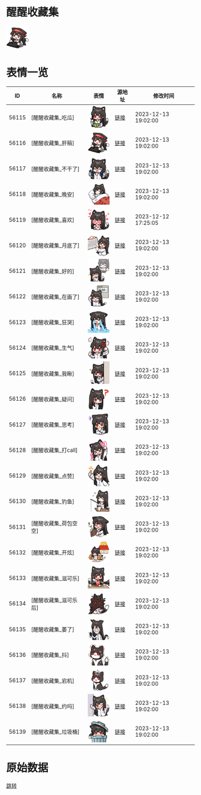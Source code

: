 # 醒醒收藏集

<img src="./cover.png" height="60" alt="cover" />

# 表情一览

|ID|名称|表情|源地址|修改时间|
|----|----|----|----|----|
|56115|[醒醒收藏集_吃瓜]|<img src="./pic/056115_%5B醒醒收藏集_吃瓜%5D.png" height="60" alt="吃瓜"/>|[链接](https://i0.hdslb.com/bfs/garb/084712cf08f0e3ef09124449523e3f532605ca42.png)|2023-12-13 19:02:00|
|56116|[醒醒收藏集_肝稿]|<img src="./pic/056116_%5B醒醒收藏集_肝稿%5D.png" height="60" alt="肝稿"/>|[链接](https://i0.hdslb.com/bfs/garb/9164a673cd6af2b378382ca02690071bbc5dd6cc.png)|2023-12-13 19:02:00|
|56117|[醒醒收藏集_不干了]|<img src="./pic/056117_%5B醒醒收藏集_不干了%5D.png" height="60" alt="不干了"/>|[链接](https://i0.hdslb.com/bfs/garb/7f61896cab2daf349344e12b25ac8b1ec49c4405.png)|2023-12-13 19:02:00|
|56118|[醒醒收藏集_晚安]|<img src="./pic/056118_%5B醒醒收藏集_晚安%5D.png" height="60" alt="晚安"/>|[链接](https://i0.hdslb.com/bfs/garb/bad628705778fb9266ba0093a7c954d7d537e53f.png)|2023-12-13 19:02:00|
|56119|[醒醒收藏集_喜欢]|<img src="./pic/056119_%5B醒醒收藏集_喜欢%5D.png" height="60" alt="喜欢"/>|[链接](https://i0.hdslb.com/bfs/garb/a23f706f9c24ec0862e80caca48106ca1f5a85b2.png)|2023-12-12 17:25:05|
|56120|[醒醒收藏集_月底了]|<img src="./pic/056120_%5B醒醒收藏集_月底了%5D.png" height="60" alt="月底了"/>|[链接](https://i0.hdslb.com/bfs/garb/6d26aad037f6485db17cf1a70cda992c556e0ca9.png)|2023-12-13 19:02:00|
|56121|[醒醒收藏集_好的]|<img src="./pic/056121_%5B醒醒收藏集_好的%5D.png" height="60" alt="好的"/>|[链接](https://i0.hdslb.com/bfs/garb/49a0f156dd3c1d7c4eb32f0df4439811e626db3d.png)|2023-12-13 19:02:00|
|56122|[醒醒收藏集_在画了]|<img src="./pic/056122_%5B醒醒收藏集_在画了%5D.png" height="60" alt="在画了"/>|[链接](https://i0.hdslb.com/bfs/garb/1da65168285937a6bd35e8dc2bd46b9e7966df70.png)|2023-12-13 19:02:00|
|56123|[醒醒收藏集_狂哭]|<img src="./pic/056123_%5B醒醒收藏集_狂哭%5D.png" height="60" alt="狂哭"/>|[链接](https://i0.hdslb.com/bfs/garb/3cda347deb30aaccfb5619130feead2f3a5b9279.png)|2023-12-13 19:02:00|
|56124|[醒醒收藏集_生气]|<img src="./pic/056124_%5B醒醒收藏集_生气%5D.png" height="60" alt="生气"/>|[链接](https://i0.hdslb.com/bfs/garb/0f21dfaaa1ac0a9631acc4887817e4297b7cf98d.png)|2023-12-13 19:02:00|
|56125|[醒醒收藏集_我瞅]|<img src="./pic/056125_%5B醒醒收藏集_我瞅%5D.png" height="60" alt="我瞅"/>|[链接](https://i0.hdslb.com/bfs/garb/3c4f29bcaae6510968a0381921e185e4f53ffd73.png)|2023-12-13 19:02:00|
|56126|[醒醒收藏集_疑问]|<img src="./pic/056126_%5B醒醒收藏集_疑问%5D.png" height="60" alt="疑问"/>|[链接](https://i0.hdslb.com/bfs/garb/e673b862cc17df33c1e1c8aafe6b4c6245b02535.png)|2023-12-13 19:02:00|
|56127|[醒醒收藏集_思考]|<img src="./pic/056127_%5B醒醒收藏集_思考%5D.png" height="60" alt="思考"/>|[链接](https://i0.hdslb.com/bfs/garb/b2c32c5f490c5d1321076726211c2bc95de6618d.png)|2023-12-13 19:02:00|
|56128|[醒醒收藏集_打call]|<img src="./pic/056128_%5B醒醒收藏集_打call%5D.png" height="60" alt="打call"/>|[链接](https://i0.hdslb.com/bfs/garb/6b78f89c690c967199c040a62bcfc840f71b2956.png)|2023-12-13 19:02:00|
|56129|[醒醒收藏集_点赞]|<img src="./pic/056129_%5B醒醒收藏集_点赞%5D.png" height="60" alt="点赞"/>|[链接](https://i0.hdslb.com/bfs/garb/296035ef6abb2e7384e146458298aa87f96548b1.png)|2023-12-13 19:02:00|
|56130|[醒醒收藏集_钓鱼]|<img src="./pic/056130_%5B醒醒收藏集_钓鱼%5D.png" height="60" alt="钓鱼"/>|[链接](https://i0.hdslb.com/bfs/garb/e2ad6313084573874c1e47cc67ddb4d481802aaf.png)|2023-12-13 19:02:00|
|56131|[醒醒收藏集_荷包空空]|<img src="./pic/056131_%5B醒醒收藏集_荷包空空%5D.png" height="60" alt="荷包空空"/>|[链接](https://i0.hdslb.com/bfs/garb/21c576bb75b67d76289933b29d91968a90b70e6d.png)|2023-12-13 19:02:00|
|56132|[醒醒收藏集_开炫]|<img src="./pic/056132_%5B醒醒收藏集_开炫%5D.png" height="60" alt="开炫"/>|[链接](https://i0.hdslb.com/bfs/garb/65335fc6d141f3d14c0fc6b44ef3869d8e86e42c.png)|2023-12-13 19:02:00|
|56133|[醒醒收藏集_滋可乐]|<img src="./pic/056133_%5B醒醒收藏集_滋可乐%5D.png" height="60" alt="滋可乐"/>|[链接](https://i0.hdslb.com/bfs/garb/ce77edb25985b42d10fc9aee089933438a183205.png)|2023-12-13 19:02:00|
|56134|[醒醒收藏集_滋可乐后]|<img src="./pic/056134_%5B醒醒收藏集_滋可乐后%5D.png" height="60" alt="滋可乐后"/>|[链接](https://i0.hdslb.com/bfs/garb/8b79d8bac5418b648eac85fdfe413b285702ff99.png)|2023-12-13 19:02:00|
|56135|[醒醒收藏集_萎了]|<img src="./pic/056135_%5B醒醒收藏集_萎了%5D.png" height="60" alt="萎了"/>|[链接](https://i0.hdslb.com/bfs/garb/cbb113df4cb0f580719c3d5ed1d78410bcb13a6c.png)|2023-12-13 19:02:00|
|56136|[醒醒收藏集_抖]|<img src="./pic/056136_%5B醒醒收藏集_抖%5D.png" height="60" alt="抖"/>|[链接](https://i0.hdslb.com/bfs/garb/3b742a88cb5ca28512264158ffd7bc818184fd9e.png)|2023-12-13 19:02:00|
|56137|[醒醒收藏集_宕机]|<img src="./pic/056137_%5B醒醒收藏集_宕机%5D.png" height="60" alt="宕机"/>|[链接](https://i0.hdslb.com/bfs/garb/1f1705a046fbef6d17e8be1bdbd2d601528ce19b.png)|2023-12-13 19:02:00|
|56138|[醒醒收藏集_约吗]|<img src="./pic/056138_%5B醒醒收藏集_约吗%5D.png" height="60" alt="约吗"/>|[链接](https://i0.hdslb.com/bfs/garb/e9116fc955fab8b7a746901e912b3912ea6ac413.png)|2023-12-13 19:02:00|
|56139|[醒醒收藏集_垃圾桶]|<img src="./pic/056139_%5B醒醒收藏集_垃圾桶%5D.png" height="60" alt="垃圾桶"/>|[链接](https://i0.hdslb.com/bfs/garb/c7cf509225a14c4818f5636225191a1509704762.png)|2023-12-13 19:02:00|

# 原始数据

[跳转](./raw.json)

